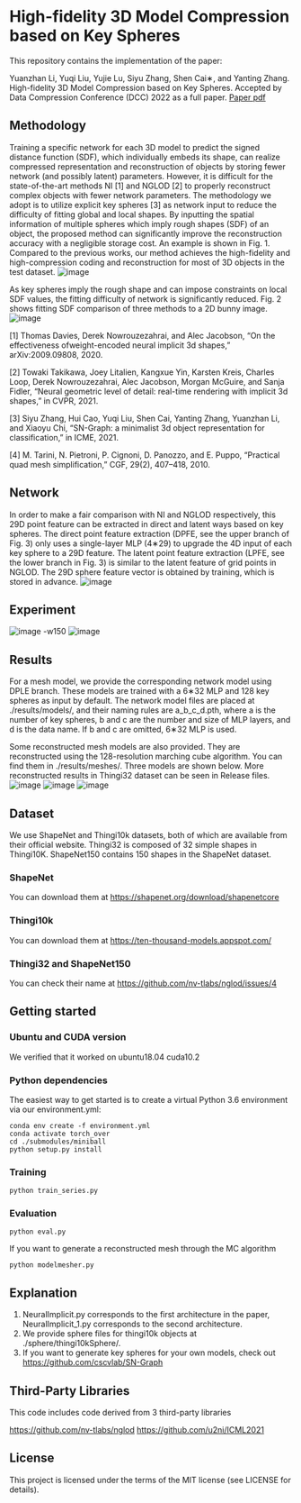 # High-fidelity 3D Model Compression based on Key Spheres

This repository contains the implementation of the paper:

Yuanzhan Li, Yuqi Liu, Yujie Lu, Siyu Zhang, Shen Cai∗, and Yanting Zhang. High-fidelity 3D Model Compression based on Key Spheres. Accepted by Data Compression Conference (DCC) 2022 as a full paper. [Paper pdf](https://arxiv.org/pdf/2201.07486.pdf)

## Methodology
Training a specific network for each 3D model to predict the signed distance function (SDF), which individually embeds its shape, can realize compressed representation and reconstruction of objects by storing fewer network (and possibly latent) parameters. However, it is difficult for the state-of-the-art methods NI [1] and NGLOD [2] to properly reconstruct complex objects with fewer network parameters. The methodology we adopt is to utilize explicit key spheres [3] as network input to reduce the difficulty of fitting global and local shapes. By inputting the spatial information of multiple spheres which imply rough shapes (SDF) of an object, the proposed method can significantly improve the reconstruction accuracy with a negligible storage cost. An example is shown in Fig. 1. Compared to the previous works, our method achieves the high-fidelity and high-compression coding and reconstruction for most of 3D objects in the test dataset.
![image](imgs/Fig1.png)

As key spheres imply the rough shape and can impose constraints on local SDF values, the fitting difficulty of network is significantly reduced. Fig. 2 shows fitting SDF comparison of three methods to a 2D bunny image.
![image](imgs/figure2_git.png)

[1] Thomas Davies, Derek Nowrouzezahrai,  and Alec Jacobson,  “On the effectiveness ofweight-encoded neural implicit 3d shapes,” arXiv:2009.09808, 2020.

[2] Towaki Takikawa, Joey Litalien, Kangxue Yin, Karsten Kreis, Charles  Loop,  Derek Nowrouzezahrai, Alec Jacobson, Morgan McGuire, and Sanja Fidler, “Neural geometric level of detail:  real-time rendering with implicit 3d shapes,” in CVPR, 2021.

[3]  Siyu Zhang, Hui Cao, Yuqi Liu, Shen Cai, Yanting Zhang, Yuanzhan Li, and Xiaoyu Chi,   “SN-Graph:  a  minimalist  3d  object  representation  for  classification,” in ICME, 2021.

[4] M. Tarini, N. Pietroni, P. Cignoni, D. Panozzo, and E. Puppo, “Practical quad mesh simplification,” CGF, 29(2), 407–418, 2010.

## Network
In order to make a fair comparison with NI and NGLOD respectively, this 29D point feature can be extracted in direct and latent ways based on key spheres. The direct point feature extraction (DPFE, see the upper branch of Fig. 3) only uses a single-layer MLP (4∗29) to upgrade the 4D input of each key sphere to a 29D feature. The latent point feature extraction (LPFE, see the lower branch in Fig. 3) is similar to the latent feature of grid points in NGLOD. The 29D sphere feature vector is obtained by training, which is stored in advance.
![image](imgs/network.png)

## Experiment
![image -w150](imgs/figure6_git.png)
![image](imgs/table1_git.png)

## Results
For a mesh model, we provide the corresponding network model using DPLE branch. These models are trained with a 6∗32 MLP and 128 key spheres as input by default. The network model files are placed at ./results/models/, and their naming rules are a_b_c_d.pth, where a is the number of key spheres, b and c are the number and size of MLP layers, and d is the data name. If b and c are omitted, 6∗32 MLP is used. 

Some reconstructed mesh models are also provided. They are reconstructed using the 128-resolution marching cube algorithm. You can find them in ./results/meshes/. Three models are shown below. More reconstructed results in Thingi32 dataset can be seen in Release files. 
![image](imgs/figure1_1.gif)
![image](imgs/figure1_2.gif)
![image](imgs/figure1_3.gif)

## Dataset
We use ShapeNet and Thingi10k datasets, both of which are available from their official website. Thingi32 is composed of 32 simple shapes in Thingi10K. ShapeNet150 contains 150 shapes in the ShapeNet dataset.
### ShapeNet
You can download them at https://shapenet.org/download/shapenetcore
### Thingi10k
You can download them at https://ten-thousand-models.appspot.com/
### Thingi32 and ShapeNet150
You can check their name at https://github.com/nv-tlabs/nglod/issues/4
## Getting started

### Ubuntu and CUDA version

We verified that it worked on ubuntu18.04 cuda10.2

### Python dependencies
The easiest way to get started is to create a virtual Python 3.6 environment via our environment.yml:
```
conda env create -f environment.yml
conda activate torch_over
cd ./submodules/miniball
python setup.py install

```
### Training
```
python train_series.py
```

### Evaluation
```
python eval.py
```
If you want to generate a reconstructed mesh through the MC algorithm
```
python modelmesher.py 
```

## Explanation
1. NeuralImplicit.py corresponds to the first architecture in the paper, NeuralImplicit_1.py corresponds to the second architecture.
2. We provide sphere files for thingi10k objects at ./sphere/thingi10kSphere/.
3. If you want to generate key spheres for your own models, check out https://github.com/cscvlab/SN-Graph

## Third-Party Libraries

This code includes code derived from 3 third-party libraries

https://github.com/nv-tlabs/nglod
https://github.com/u2ni/ICML2021

## License
This project is licensed under the terms of the MIT license (see LICENSE for details).
